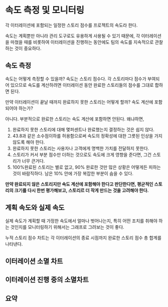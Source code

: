 # 속도 측정 및 모니터링


각 이터레이션에 포함되는 일정한 스토리 점수를 프로젝트의 속도라 한다.

속도는 계획뿐만 아니라 관리 도구로도 유용하게 사용될 수 있기 때문에, 
각 이터레이션을 마쳤을 때를 비롯하여 이터레이션을 진행하는 동안에도 팀의 속도를 지속적으로 관찰하는 것이 중요하다.


## 속도 측정

속도는 어떻게 측정할 수 있을까? 속도는 스토리 점수다. 각 스토리마다 점수가 부여되어 있으므로 속도를 계산하려면 이터레이션 동안 완료한 스토리들의 점수를 그대로 합하면 된다.

만약 이터레이션이 끝날 때까지 완료하지 못한 스토리는 어떻게 할까? 속도 계산에 포함되어야 하는가?

 아니다. 부분적으로 완료한 스토리는 속도 계산에 포함하면 안된다.
왜냐하면, 
1. 완료하지 못한 스토리에 대해 몇퍼센트나 완료했는지 결정하는 것은 쉽지 않다.
2. 43.8과 같은 소수점이하를 허용함으로써 속도의 정확성에 대한 그릇된 인상을 가지 않도록 해야 한다.
3. 완료하지 못한 스토리는 사용자나 고객에게 명백한 가치를 전달하지 못한다.
4. 스토리가 커서 부분 점수만 더하는 것으로도 속도에 크게 영향을 준다면, 그건 스토리가 너무 큰거다.
5. 100%완료된 스토리는 별로 없고, 90% 완료한 것만 많은 상황은 어떻게든 피하는 것이 바람직하다. 남은 10% 안에 가장 복잡한 부분이 숨을 수 있다.

**만약 완료되지 않은 스토리지만 속도 계산에 포함해야 한다고 판단한다면, 평균적인 스토리의 크기를 다시 한번 평가해보고, 스토리르 더 작게 만드는 것을 고려해야 한다.**

## 계획 속도와 실제 속도

 실제 속도가 계획할 때 가정한 속도에서 얼마나 벗어나는지, 특히 어떤 조치를 취해야 하는 것인지를 모니터링하기 위해서는 그래프로 그려보는 것이 좋다.

누적 스토리 점수 차트는 각 이터레이션의 종료 시점까지 완료한 스토리 점수 총 합계를 나타낸다.

## 이터레이션 소멸 차트

## 이터레이션 진행 중의 소멸차트

## 요약
